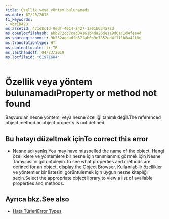 ```yaml
---
title: Özellik veya yöntem bulunamadı
ms.date: 07/20/2015
f1_keywords:
- vbrID423
ms.assetid: 471d8c1d-9edf-4014-8427-1a01b634a72d
ms.openlocfilehash: abb272cc7cad04161b4da26de119d6ac1d4fea4d
ms.sourcegitcommit: 9b552addadfb57fab0b9e7852ed4f1f1b8a42f8e
ms.translationtype: HT
ms.contentlocale: tr-TR
ms.lasthandoff: 04/23/2019
ms.locfileid: "61971684"
---
```

# <a name="property-or-method-not-found"></a><span data-ttu-id="689b0-102">Özellik veya yöntem bulunamadı</span><span class="sxs-lookup"><span data-stu-id="689b0-102">Property or method not found</span></span>
<span data-ttu-id="689b0-103">Başvurulan nesne yöntemi veya nesne özelliği tanımlı değil.</span><span class="sxs-lookup"><span data-stu-id="689b0-103">The referenced object method or object property is not defined.</span></span>  
  
## <a name="to-correct-this-error"></a><span data-ttu-id="689b0-104">Bu hatayı düzeltmek için</span><span class="sxs-lookup"><span data-stu-id="689b0-104">To correct this error</span></span>  
  
- <span data-ttu-id="689b0-105">Nesne adı yanlış.</span><span class="sxs-lookup"><span data-stu-id="689b0-105">You may have misspelled the name of the object.</span></span> <span data-ttu-id="689b0-106">Hangi özelliklere ve yöntemlere bir nesne için tanımlanmış görmek için Nesne Tarayıcısı'nı görüntüleyin.</span><span class="sxs-lookup"><span data-stu-id="689b0-106">To see what properties and methods are defined for an object, display the Object Browser.</span></span> <span data-ttu-id="689b0-107">Kullanılabilir özellikler ve yöntemler bir listesini görüntülemek için uygun nesne kitaplığı seçin.</span><span class="sxs-lookup"><span data-stu-id="689b0-107">Select the appropriate object library to view a list of available properties and methods.</span></span>  
  
## <a name="see-also"></a><span data-ttu-id="689b0-108">Ayrıca bkz.</span><span class="sxs-lookup"><span data-stu-id="689b0-108">See also</span></span>

- [<span data-ttu-id="689b0-109">Hata Türleri</span><span class="sxs-lookup"><span data-stu-id="689b0-109">Error Types</span></span>](../../../visual-basic/programming-guide/language-features/error-types.md)
